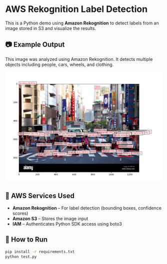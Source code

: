# AWS Rekognition Label Detection

This is a Python demo using **Amazon Rekognition** to detect labels from an image stored in S3 and visualize the results.

## 📷 Example Output

This image was analyzed using Amazon Rekognition. It detects multiple objects including people, cars, wheels, and clothing.

![Rekognition Output](https://github.com/Yuehan07/rekognition-label-detector/raw/main/rekognition_output.png)

## 🧰 AWS Services Used

- **Amazon Rekognition** – For label detection (bounding boxes, confidence scores)
- **Amazon S3** – Stores the image input
- **IAM** – Authenticates Python SDK access using boto3

## 🚀 How to Run

```bash
pip install -r requirements.txt
python test.py
